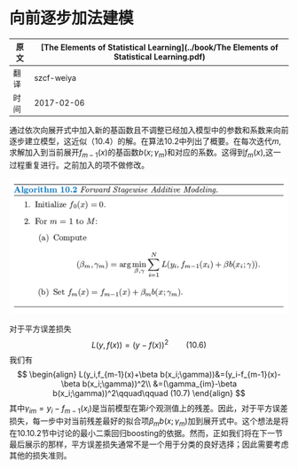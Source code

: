 # 向前逐步加法建模

| 原文   | [The Elements of Statistical Learning](../book/The Elements of Statistical Learning.pdf) |
| ---- | ---------------------------------------- |
| 翻译   | szcf-weiya                               |
| 时间   | 2017-02-06                               |

通过依次向展开式中加入新的基函数且不调整已经加入模型中的参数和系数来向前逐步建立模型，这近似（10.4）的解。在算法10.2中列出了概要。在每次迭代$m$,求解加入到当前展开$f_{m-1}(x)$的基函数$b(x;\gamma_m)$和对应的系数。这得到$f_m(x)$,这一过程重复进行。之前加入的项不做修改。

![](../img/10/alg10.2.png)

对于平方误差损失
$$
L(y,f(x))=(y-f(x))^2\qquad (10.6)
$$
我们有
$$
\begin{align}
L(y_i,f_{m-1}(x)+\beta b(x_i;\gamma))&=(y_i-f_{m-1}(x)-\beta b(x_i;\gamma))^2\\
&=(\gamma_{im}-\beta b(x_i;\gamma))^2\qquad\qquad (10.7)
\end{align}
$$
其中$\gamma_{im}=y_i-f_{m-1}(x_i)$是当前模型在第$i$个观测值上的残差。因此，对于平方误差损失，每一步中对当前残差最好的拟合项$\beta_m b(x;\gamma_m)$加到展开式中。这个想法是将在10.10.2节中讨论的最小二乘回归boosting的依据。然而，正如我们将在下一节最后展示的那样，平方误差损失通常不是一个用于分类的良好选择；因此需要考虑其他的损失准则。

